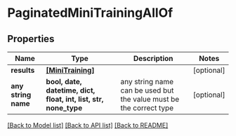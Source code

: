 # PaginatedMiniTrainingAllOf


## Properties
Name | Type | Description | Notes
------------ | ------------- | ------------- | -------------
**results** | [**[MiniTraining]**](MiniTraining.md) |  | [optional] 
**any string name** | **bool, date, datetime, dict, float, int, list, str, none_type** | any string name can be used but the value must be the correct type | [optional]

[[Back to Model list]](../README.md#documentation-for-models) [[Back to API list]](../README.md#documentation-for-api-endpoints) [[Back to README]](../README.md)


